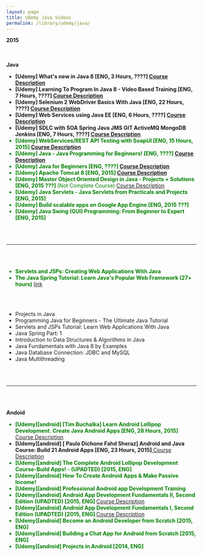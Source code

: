 ```yaml
---
layout: page
title: Udemy Java Videos
permalink: /library/udemy/java/
---
```


<strong>2015</strong>

<br/><br/>
<strong>Java</strong>

<ul>
<li><strong>[Udemy] What's new in Java 8 [ENG, 3 Hours, ????] <a href="https://www.udemy.com/whats-new-in-java-8/">Course Description</a></strong></li>
<li><strong>[Udemy] Learning To Program In Java 8 - Video Based Training [ENG, 7 Hours, ????] <a href="https://www.udemy.com/learning-java-8/">Course Description</a></strong></li>
<li><strong>[Udemy] Selenium 2 WebDriver Basics With Java [ENG, 22 Hours, ????] <a href="https://www.udemy.com/selenium-2-webdriver-basics-with-java/">Course Description</a></strong></li>
<li><strong>[Udemy] Web Services using Java EE [ENG, 6 Hours, ????] <a href="https://www.udemy.com/draft/153870/">Course Description</a></strong></li>

<li><strong>[Udemy] SDLC with SOA Spring Java JMS GIT ActiveMQ MongoDB Jenkins [ENG, 7 Hours, ????] <a href="https://www.udemy.com/sdlc-with-soa-spring-jms-git-activemq-mongodb-jenkins/">Course Description</a></strong></li>
<li style="color:green"><strong>[Udemy] WebServices/REST API Testing with SoapUI [ENG, 15 Hours, 2015] <a href="https://www.udemy.com/webservices-testing-with-soap-ui/">Course Description</a></strong></li>
<li style="color:green"><strong>[Udemy] Java - Java Programming for Beginners! [ENG, ????] <a href="https://www.udemy.com/java-programming-java-java/">Course Description</a></strong></li>
<li style="color:green"><strong>[Udemy] Java for Beginners [ENG, ????] <a href="https://www.udemy.com/java-for-beginners6/">Course Description</a></strong></li>
<li style="color:green"><strong>[Udemy] Apache Tomcat 8 [ENG, 2015] <a href="https://www.udemy.com/apache-tomcat-8/">Course Description</a></strong></li>

<li style="color:green"><strong>[Udemy] Master Object Oriented Design in Java - Projects + Solutions [ENG, 2015 ???] </strong>  (Not Complete Course) <a href="https://www.udemy.com/mastering-object-oriented-design-in-java/">Course Description</a></li>

<li style="color:green"><strong>[Udemy] Java Servlets - Java Servlets from Practicals and Projects [ENG, 2015] </strong></li>
<li style="color:green"><strong>[Udemy] Build scalable apps on Google App Engine [ENG, 2015 ???] </strong></li>
<li style="color:green"><strong>[Udemy] Java Swing (GUI) Programming: From Beginner to Expert [ENG, 2015] </strong></li>
</ul>

<br/><br/>
<hr/>
<br/><br/>


<ul>

<li style="color:green"><strong>Servlets and JSPs: Creating Web Applications With Java</strong></li>
<li style="color:green"><strong>The Java Spring Tutorial: Learn Java's Popular Web Framework (27+ hours)</strong> <a href="https://www.udemy.com/javaspring/">link</a> </li>
</ul>

<br/><br/>

<ul>
	<li>Projects in Java</li>
	<li>Programming Java for Beginners - The Ultimate Java Tutorial </li>
	<li>Servlets and JSPs Tutorial: Learn Web Applications With Java </li>
	<li>Java Spring Part: 1</li>
	<li>Introduction to Data Structures & Algorithms in Java </li>
	<li>Java Fundamentals with Java 8 by Examples </li>
	<li>Java Database Connection: JDBC and MySQL</li>
	<li>Java Multithreading </li>
</ul>


<br/><br/>
<hr/>
<br/><br/>

<strong>Andoid</strong>

<ul>
<li style="color:green"><strong>[Udemy][android] [Tim Buchalka] Learn Android Lollipop Development. Create Java Android Apps [ENG, 28 Hours, 2015]</strong><a href="https://www.udemy.com/android-lollipop-complete-development-course/"> Course Description</a></li>
<li><strong>[Udemy][android] [ Paulo Dichone Fahd Sheraz] Android and Java Course: Build 21 Android Apps [ENG,  23 Hours, 2015]</strong><a href="https://www.udemy.com/complete-android-developer-course/"> Course Description</a></li>
<li style="color:green"><strong>[Udemy][android] The Complete Android Lollipop Development Course-Build Apps! - (UPADTED) [2015, ENG]</strong></li>
<li style="color:green"><strong>[Udemy][android] How To Create Android Apps & Make Passive Income!</strong></li>
<li style="color:green"><strong>[Udemy][android] Professional Android app Development Training</strong></li>
<li style="color:green"><strong>[Udemy][android] Android App Development Fundamentals II, Second Edition (UPADTED) [2015, ENG] </strong><a href="https://www.udemy.com/android-app-development-fundamentals-ii-second-edition/"> Course Description</a></li>
<li style="color:green"><strong>[Udemy][android] Android App Development Fundamentals I, Second Edition (UPADTED) [2015, ENG] </strong><a href="https://www.udemy.com/android-app-development-fundamentals-i-second-edition/"> Course Description</a></li>
<li style="color:green"><strong>[Udemy][android] Become an Android Developer from Scratch [2015, ENG] </strong></li>
<li style="color:green"><strong>[Udemy][android] Building a Chat App for Android from Scratch [2015, ENG] </strong></li>
<li style="color:green"><strong>[Udemy][android] Projects in Android [2014, ENG]</strong></li>
</ul>
